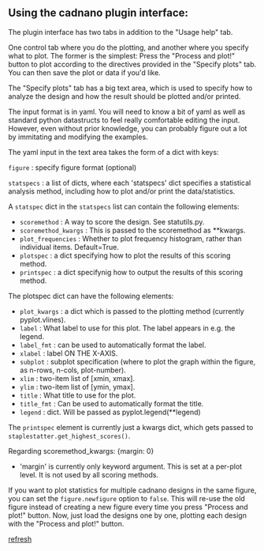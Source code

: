 Using the cadnano plugin interface:
-------------------------------------

The plugin interface has two tabs in addition to the "Usage help" tab.

One control tab where you do the plotting, and another where you specify what to plot.
The former is the simplest: Press the "Process and plot!" button
to plot according to the directives provided in the "Specify plots" tab.
You can then save the plot or data if you'd like.

The "Specify plots" tab has a big text area, which is used to
specify how to analyze the design and how the result should be
plotted and/or printed.

The input format is in yaml. You will need to know a bit of yaml
as well as standard python datastructs to feel really comfortable
editing the input. However, even without prior knowledge, you
can probably figure out a lot by immitating and modifying the
examples.

The yaml input in the text area takes the form of a dict with keys:

`figure` : specify figure format (optional)

`statspecs` : a list of dicts, where each 'statspecs' dict specifies
a statistical analysis method, including how to plot and/or print the data/statistics.


A `statspec` dict in the `statspecs` list can contain the following elements:

- `scoremethod` : A way to score the design. See statutils.py.
- `scoremethod_kwargs` : This is passed to the scoremethod as **kwargs.
- `plot_frequencies` : Whether to plot frequency histogram, rather than individual items. Default=True.
- `plotspec` : a dict specifying how to plot the results of this scoring method.
- `printspec` : a dict specifynig how to output the results of this scoring method.

The plotspec dict can have the following elements:

- `plot_kwargs` : a dict which is passed to the plotting method (currently pyplot.vlines).
- `label` : What label to use for this plot. The label appears in e.g. the legend.
- `label_fmt` : can be used to automatically format the label.
- `xlabel` : label ON THE X-AXIS.
- `subplot` : subplot specification (where to plot the graph within the figure, as n-rows, n-cols, plot-number).
- `xlim` : two-item list of [xmin, xmax].
- `ylim` : two-item list of [ymin, ymax].
- `title` : What title to use for the plot.
- `title_fmt` : Can be used to automatically format the title.
- `legend` : dict. Will be passed as pyplot.legend(**legend)

The `printspec` element is currently just a kwargs dict, which gets passed to
`staplestatter.get_highest_scores()`.

Regarding scoremethod_kwargs: {margin: 0}

* 'margin' is currently only keyword argument. 
    This is set at a per-plot level. It is not used by all scoring methods.


If you want to plot statistics for multiple cadnano designs in the same figure, 
you can set the `figure.newfigure` option to `false`. 
This will re-use the old figure instead of creating a new figure every time you press "Process and plot!" button.
Now, just load the designs one by one, plotting each design with the "Process and plot!" button.


[refresh](USAGE.html)


